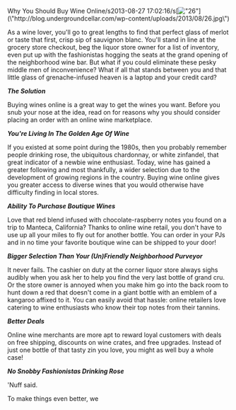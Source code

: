 Why You Should Buy Wine Online/s2013-08-27 17:02:16/s[![\"26\"](\"http://blog.undergroundcellar.com/wp-content/uploads/2013/08/26.jpg\")](\"http://blog.undergroundcellar.com/wp-content/uploads/2013/08/26.jpg\")

As a wine lover, you\'ll go to great lengths to find that perfect glass of merlot or taste that first, crisp sip of sauvignon blanc. You\'ll stand in line at the grocery store checkout, beg the liquor store owner for a list of inventory, even put up with the fashionistas hogging the seats at the grand opening of the neighborhood wine bar. But what if you could eliminate these pesky middle men of inconvenience? What if all that stands between you and that little glass of grenache-infused heaven is a laptop and your credit card?

***The Solution***

Buying wines online is a great way to get the wines you want. Before you snub your nose at the idea, read on for reasons why you should consider placing an order with an online wine marketplace.

***You\'re Living In The Golden Age Of Wine***

If you existed at some point during the 1980s, then you probably remember people drinking rose, the ubiquitous chardonnay, or white zinfandel, that great indicator of a newbie wine enthusiast. Today, wine has gained a greater following and most thankfully, a wider selection due to the development of growing regions in the country. Buying wine online gives you greater access to diverse wines that you would otherwise have difficulty finding in local stores.

***Ability To Purchase Boutique Wines***

Love that red blend infused with chocolate-raspberry notes you found on a trip to Manteca, California? Thanks to online wine retail, you don\'t have to use up all your miles to fly out for another bottle. You can order in your PJs and in no time your favorite boutique wine can be shipped to your door!

***Bigger Selection Than Your (Un)Friendly Neighborhood Purveyor***

It never fails. The cashier on duty at the corner liquor store always sighs audibly when you ask her to help you find the very last bottle of grand cru. Or the store owner is annoyed when you make him go into the back room to hunt down a red that doesn\'t come in a giant bottle with an emblem of a kangaroo affixed to it. You can easily avoid that hassle: online retailers love catering to wine enthusiasts who know their top notes from their tannins.

***Better Deals***

Online wine merchants are more apt to reward loyal customers with deals on free shipping, discounts on wine crates, and free upgrades. Instead of just one bottle of that tasty zin you love, you might as well buy a whole case!

***No Snobby Fashionistas Drinking Rose***

\'Nuff said.

 To make things even better, we